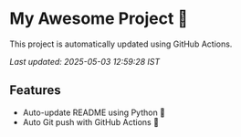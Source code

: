 # My Awesome Project 🚀

This project is automatically updated using GitHub Actions.

_Last updated: 2025-05-03 12:59:28 IST_

## Features
- Auto-update README using Python 🐍
- Auto Git push with GitHub Actions 🤖
